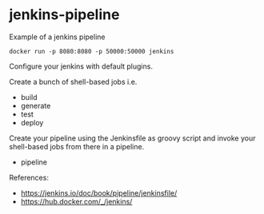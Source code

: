 # jenkins-pipeline
Example of a jenkins pipeline

    docker run -p 8080:8080 -p 50000:50000 jenkins

Configure your jenkins with default plugins.

Create a bunch of shell-based jobs i.e.
- build
- generate
- test
- deploy

Create your pipeline using the Jenkinsfile as groovy script and invoke your shell-based jobs from there in a pipeline.
- pipeline

References:
- https://jenkins.io/doc/book/pipeline/jenkinsfile/
- https://hub.docker.com/_/jenkins/
